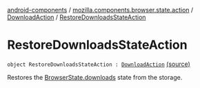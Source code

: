 [android-components](../../index.md) / [mozilla.components.browser.state.action](../index.md) / [DownloadAction](index.md) / [RestoreDownloadsStateAction](./-restore-downloads-state-action.md)

# RestoreDownloadsStateAction

`object RestoreDownloadsStateAction : `[`DownloadAction`](index.md) [(source)](https://github.com/mozilla-mobile/android-components/blob/master/components/browser/state/src/main/java/mozilla/components/browser/state/action/BrowserAction.kt#L718)

Restores the [BrowserState.downloads](../../mozilla.components.browser.state.state/-browser-state/downloads.md) state from the storage.

